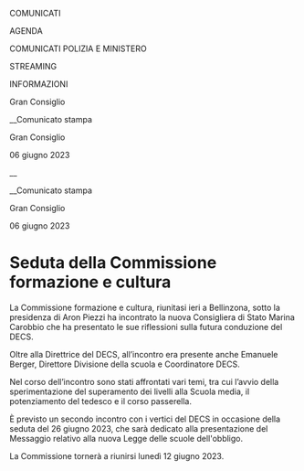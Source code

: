 COMUNICATI

AGENDA

COMUNICATI POLIZIA E MINISTERO

STREAMING

INFORMAZIONI

Gran Consiglio  

__Comunicato stampa

Gran Consiglio  

06 giugno 2023

__

__Comunicato stampa

Gran Consiglio  

06 giugno 2023

# Seduta della Commissione formazione e cultura

  

La Commissione formazione e cultura, riunitasi ieri a Bellinzona, sotto la
presidenza di Aron Piezzi ha incontrato la nuova Consigliera di Stato Marina
Carobbio che ha presentato le sue riflessioni sulla futura conduzione del
DECS.

Oltre alla Direttrice del DECS, all’incontro era presente anche Emanuele
Berger, Direttore Divisione della scuola e Coordinatore DECS.

Nel corso dell’incontro sono stati affrontati vari temi, tra cui l’avvio della
sperimentazione del superamento dei livelli alla Scuola media, il
potenziamento del tedesco e il corso passerella.

È previsto un secondo incontro con i vertici del DECS in occasione della
seduta del 26 giugno 2023, che sarà dedicato alla presentazione del Messaggio
relativo alla nuova Legge delle scuole dell'obbligo.

La Commissione tornerà a riunirsi lunedì 12 giugno 2023.

